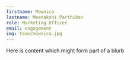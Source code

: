 ```yaml
---
firstname: Mownica
lastname: Meenakshi Parthiban
role: Marketing Officer
email: engagement
img: team/mownica.jpg
---
```

Here is content which might form part of a blurb